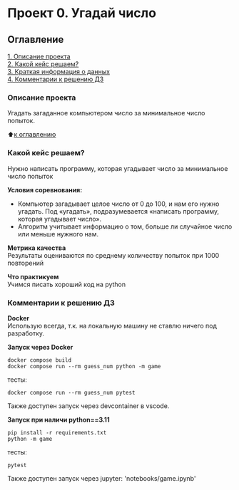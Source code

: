 # Проект 0. Угадай число

## Оглавление  
[1. Описание проекта](README.md#Описание-проекта)  
[2. Какой кейс решаем?](README.md#Какой-кейс-решаем)  
[3. Краткая информация о данных](README.md#Краткая-информация-о-данных)  
[4. Комментарии к решению ДЗ](README.md#Комментарии-к-решению-ДЗ)  


### Описание проекта    
Угадать загаданное компьютером число за минимальное число попыток.

:arrow_up:[к оглавлению](README.md#Оглавление)


### Какой кейс решаем?    
Нужно написать программу, которая угадывает число за минимальное число попыток

**Условия соревнования:**  
- Компьютер загадывает целое число от 0 до 100, и нам его нужно угадать. Под «угадать», подразумевается «написать программу, которая угадывает число».
- Алгоритм учитывает информацию о том, больше ли случайное число или меньше нужного нам.

**Метрика качества**     
Результаты оцениваются по среднему количеству попыток при 1000 повторений

**Что практикуем**     
Учимся писать хороший код на python

### Комментарии к решению ДЗ

**Docker**  
Использую всегда, т.к. на локальную машину не ставлю ничего под разработку.  

**Запуск через Docker**  
```
docker compose build
docker compose run --rm guess_num python -m game
```
тесты:
```
docker compose run --rm guess_num pytest
```
Также доступен запуск через devcontainer в vscode.

**Запуск при наличи python==3.11**  
```
pip install -r requirements.txt
python -m game
```
тесты:
```
pytest
```

Также доступен запуск через jupyter: 'notebooks/game.ipynb'